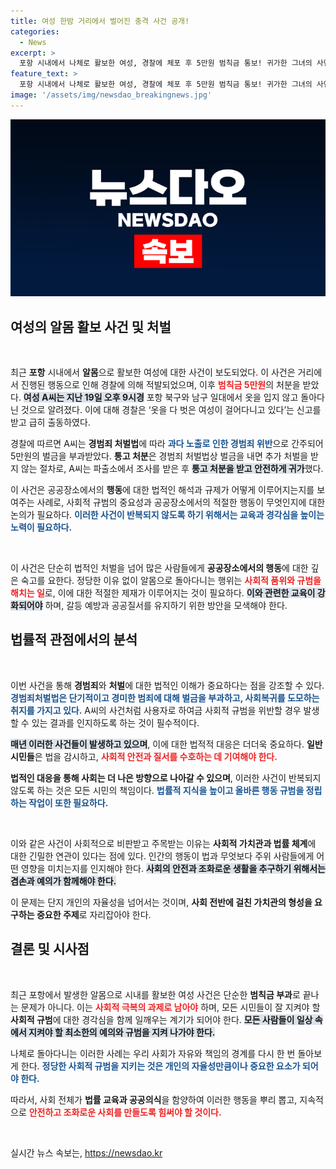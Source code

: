 ```yaml
---
title: 여성 한밤 거리에서 벌어진 충격 사건 공개!
categories:
  - News
excerpt: >
  포항 시내에서 나체로 활보한 여성, 경찰에 체포 후 5만원 범칙금 통보! 귀가한 그녀의 사연은? 궁금증을 자아내는 사건의 전말을 확인해보세요!
feature_text: >
  포항 시내에서 나체로 활보한 여성, 경찰에 체포 후 5만원 범칙금 통보! 귀가한 그녀의 사연은? 궁금증을 자아내는 사건의 전말을 확인해보세요!
image: '/assets/img/newsdao_breakingnews.jpg'
---
```


<p><img src="/assets/img/newsdao_breakingnews.jpg" alt="ranknews 속보" /></p>

<h2 data-ke-size="size26">여성의 알몸 활보 사건 및 처벌</h2>

<p data-ke-size="size16">&nbsp;</p>  

<p>최근 <b>포항</b> 시내에서 <b>알몸</b>으로 활보한 여성에 대한 사건이 보도되었다. 이 사건은 거리에서 진행된 행동으로 인해 경찰에 의해 적발되었으며, 이후 <b><span style="color: #ee2323;">범칙금 5만원</span></b>의 처분을 받았다. <b><span style="background-color: #21538527;">여성 A씨는 지난 19일 오후 9시경</span></b> 포항 북구와 남구 일대에서 옷을 입지 않고 돌아다닌 것으로 알려졌다. 이에 대해 경찰은 ‘옷을 다 벗은 여성이 걸어다니고 있다’는 신고를 받고 급히 출동하였다.</p>

<p>경찰에 따르면 A씨는 <b>경범죄 처벌법</b>에 따라 <b><span style="color: #1a5490;">과다 노출로 인한 경범죄 위반</span></b>으로 간주되어 5만원의 벌금을 부과받았다. <b>통고 처분</b>은 경범죄 처벌법상 벌금을 내면 추가 처벌을 받지 않는 절차로, A씨는 파출소에서 조사를 받은 후 <b><span style="background-color: #21538527;">통고 처분을 받고 안전하게 귀가</span></b>했다.</p>

<p>이 사건은 공공장소에서의 <b>행동</b>에 대한 법적인 해석과 규제가 어떻게 이루어지는지를 보여주는 사례로, 사회적 규범의 중요성과 공공장소에서의 적절한 행동이 무엇인지에 대한 논의가 필요하다. <b><span style="color: #1a5490;">이러한 사건이 반복되지 않도록 하기 위해서는 교육과 경각심을 높이는 노력이 필요하다.</span></b></p>

<p data-ke-size="size16">&nbsp;</p>  

<p>이 사건은 단순히 법적인 처벌을 넘어 많은 사람들에게 <b>공공장소에서의 행동</b>에 대한 깊은 숙고를 요한다. 정당한 이유 없이 알몸으로 돌아다니는 행위는 <b><span style="color: #ee2323;">사회적 품위와 규범을 해치는 일</span></b>로, 이에 대한 적절한 제재가 이루어지는 것이 필요하다. <b><span style="background-color: #21538527;">이와 관련한 교육이 강화되어야</span></b> 하며, 갈등 예방과 공공질서를 유지하기 위한 방안을 모색해야 한다.</p>

<h2 data-ke-size="size26">법률적 관점에서의 분석</h2>  

<p data-ke-size="size16">&nbsp;</p>  

<p>이번 사건을 통해 <b>경범죄</b>와 <b>처벌</b>에 대한 법적인 이해가 중요하다는 점을 강조할 수 있다. <b><span style="color: #1a5490;">경범죄처벌법은 단기적이고 경미한 범죄에 대해 벌금을 부과하고, 사회복귀를 도모하는 취지를 가지고 있다.</span></b> A씨의 사건처럼 사용자로 하여금 사회적 규범을 위반할 경우 발생할 수 있는 결과를 인지하도록 하는 것이 필수적이다.</p>

<p><b><span style="background-color: #21538527;">매년 이러한 사건들이 발생하고 있으며</span></b>, 이에 대한 법적적 대응은 더더욱 중요하다. <b>일반 시민들</b>은 법을 감시하고, <b><span style="color: #ee2323;">사회적 안전과 질서를 수호하는 데 기여해야 한다.</span></b></p>

<p><b>법적인 대응을 통해 사회는 더 나은 방향으로 나아갈 수 있으며</b>, 이러한 사건이 반복되지 않도록 하는 것은 모든 시민의 책임이다. <b><span style="color: #1a5490;">법률적 지식을 높이고 올바른 행동 규범을 정립하는 작업이 또한 필요하다.</span></b></p>

<p data-ke-size="size16">&nbsp;</p>  

<p>이와 같은 사건이 사회적으로 비판받고 주목받는 이유는 <b>사회적 가치관과 법률 체계</b>에 대한 긴밀한 연관이 있다는 점에 있다. 인간의 행동이 법과 무엇보다 주위 사람들에게 어떤 영향을 미치는지를 인지해야 한다. <b><span style="background-color: #21538527;">사회의 안전과 조화로운 생활을 추구하기 위해서는 겸손과 예의가 함께해야 한다.</span></b></p>

<p>이 문제는 단지 개인의 자율성을 넘어서는 것이며, <b>사회 전반에 걸친 가치관의 형성을 요구하는 중요한 주제</b>로 자리잡아야 한다. </p>

<h2 data-ke-size="size26">결론 및 시사점</h2>

<p data-ke-size="size16">&nbsp;</p>  

<p>최근 포항에서 발생한 알몸으로 시내를 활보한 여성 사건은 단순한 <b>범칙금 부과</b>로 끝나는 문제가 아니다. 이는 <b><span style="color: #ee2323;">사회적 극복의 과제로 남아야</span></b> 하며, 모든 시민들이 잘 지켜야 할 <b>사회적 규범</b>에 대한 경각심을 함께 일깨우는 계기가 되어야 한다. <b><span style="background-color: #21538527;">모든 사람들이 일상 속에서 지켜야 할 최소한의 예의와 규범을 지켜 나가야 한다.</span></b></p>

<p>나체로 돌아다니는 이러한 사례는 우리 사회가 자유와 책임의 경계를 다시 한 번 돌아보게 한다. <b><span style="color: #1a5490;">정당한 사회적 규범을 지키는 것은 개인의 자율성만큼이나 중요한 요소가 되어야 한다.</span></b> </p>

<p>따라서, 사회 전체가 <b>법률 교육과 공공의식</b>을 함양하여 이러한 행동을 뿌리 뽑고, 지속적으로 <b><span style="color: #ee2323;">안전하고 조화로운 사회를 만들도록 힘써야 할 것이다.</span></b> </p>

<p data-ke-size="size16">&nbsp;</p>  
실시간 뉴스 속보는, <a href="https://newsdao.kr" rel="dofollow">https://newsdao.kr</a>


